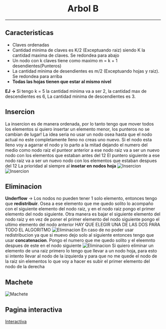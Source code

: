 # <center>Arbol B </center>
---
## Caracteristicas
* Claves ordenadas
* Cantidad minima de claves es K/2 (Exceptuando raiz) siendo K la cantidad maxima de claves. Se redondea para abajo
* Un nodo con k claves tiene como maximo m = k + 1 desendientes(Punteros)
* La cantidad minima de desendientes es m/2 (Exceptuando hojas y raiz). Se redondea para arriba
* **Todas las hojas tienen que estar al mismo nivel**

**EJ ->** Si tengo k = 5 la cantidad minima va a ser 2, la cantidad max de descendientes es 6, La cantidad minima de descendientes es 3.
## Insercion
La insercion es de manera ordenada, por lo tanto tengo que mover todos los elementos si quiero insertar un elemento menor, los punteros no se cambian de lugar!
La idea seria no usar un nodo osea hasta que el nodo actual no este completamente lleno no creas uno nuevo.
Si el nodo esta lleno voy a agarrar el nodo y lo parto a la mitad dejando el numero del medio como nodo raiz
el punteor anterior a ese nodo raiz va a ser un nuevo nodo con los elementos que estaban antes del 12
El puntero siguiente a ese nodo raiz va a ser un nuevo nodo con los elementos que estaban despues del 12
La prioridad al siempre al **insetar en nodos hoja**
![Insercion](https://i.imgur.com/lD654W0.png)
![Insercion](https://i.imgur.com/SECp3Dp.png)
## Eliminacion
**Underflow** -> Los nodos no pueden tener 1 solo elemento, entonces tengo que **redistribuir**.
Osea a ese elemento que me quedo solito lo acompaño con el siguiente elemento del nodo raiz, y en el nodo raiz pongo el primer elemento del nodo siguiente.
Otra manera es bajar el siguiente elemento del nodo raiz y en vez de poner el primer elemento del nodo siguiente pongo el ultimo elemento del nodo anterior 
HAY QUE ELEGIR UNA DE LAS DOS PARA TODO EL ALGORITMO
![Eliminacion](https://i.imgur.com/YmtUj0s.png)
En caso de no poder usar redistribucion ya que si muevo dejo solo al siguiente entonces tengo que usar **concatenacion**.
Pongo el numero que me quedo solito y el eleemnto despues de este en el nodo siguiente
![Eliminacion](https://i.imgur.com/ry57nre.png)
Si quiero eliminar un elemento de una raiz primero lo tengo que llevar a un nodo hoja, para esto
si intento llevar al nodo de la izquierda y para que no me quede el nodo de la raiz sin elementos lo que voy a hacer es subir el primer elemento del nodo de la derecha

## Machete

![Machete](https://i.imgur.com/Dg1bMQy.png)


## Pagina interactiva

[Interactiva](https://www.cs.usfca.edu/~galles/visualization/BTree.html)